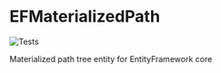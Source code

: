 # EFMaterializedPath
![Tests](https://github.com/Meyhem/EFMaterializedPath/actions/workflows/dotnet.yml/badge.svg)

Materialized path tree entity for EntityFramework core
